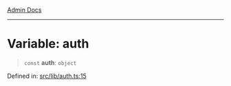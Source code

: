 [Admin Docs](/)

***

# Variable: auth

> `const` **auth**: `object`

Defined in: [src/lib/auth.ts:15](https://github.com/PurnenduMIshra129th/talawa-api/blob/dd95e2d2302936a5436289a9e626f7f4e2b14e02/src/lib/auth.ts#L15)
